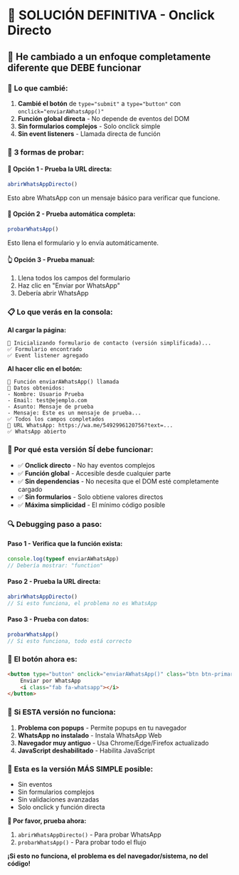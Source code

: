# 🎯 SOLUCIÓN DEFINITIVA - Onclick Directo

## 🚀 He cambiado a un enfoque completamente diferente que DEBE funcionar

### 🔄 **Lo que cambié:**

1. **Cambié el botón** de `type="submit"` a `type="button"` con `onclick="enviarAWhatsApp()"`
2. **Función global directa** - No depende de eventos del DOM
3. **Sin formularios complejos** - Solo onclick simple
4. **Sin event listeners** - Llamada directa de función

### 🧪 **3 formas de probar:**

#### **📱 Opción 1 - Prueba la URL directa:**
```javascript
abrirWhatsAppDirecto()
```
Esto abre WhatsApp con un mensaje básico para verificar que funcione.

#### **🧪 Opción 2 - Prueba automática completa:**
```javascript
probarWhatsApp()
```
Esto llena el formulario y lo envía automáticamente.

#### **👆 Opción 3 - Prueba manual:**
1. Llena todos los campos del formulario
2. Haz clic en "Enviar por WhatsApp"
3. Debería abrir WhatsApp

### 📋 **Lo que verás en la consola:**

**Al cargar la página:**
```
🚀 Inicializando formulario de contacto (versión simplificada)...
✅ Formulario encontrado
✅ Event listener agregado
```

**Al hacer clic en el botón:**
```
🚀 Función enviarAWhatsApp() llamada
📝 Datos obtenidos:
- Nombre: Usuario Prueba
- Email: test@ejemplo.com
- Asunto: Mensaje de prueba
- Mensaje: Este es un mensaje de prueba...
✅ Todos los campos completados
📱 URL WhatsApp: https://wa.me/5492996120756?text=...
✅ WhatsApp abierto
```

### 🎯 **Por qué esta versión SÍ debe funcionar:**

- ✅ **Onclick directo** - No hay eventos complejos
- ✅ **Función global** - Accesible desde cualquier parte
- ✅ **Sin dependencias** - No necesita que el DOM esté completamente cargado
- ✅ **Sin formularios** - Solo obtiene valores directos
- ✅ **Máxima simplicidad** - El mínimo código posible

### 🔍 **Debugging paso a paso:**

#### **Paso 1 - Verifica que la función exista:**
```javascript
console.log(typeof enviarAWhatsApp)
// Debería mostrar: "function"
```

#### **Paso 2 - Prueba la URL directa:**
```javascript
abrirWhatsAppDirecto()
// Si esto funciona, el problema no es WhatsApp
```

#### **Paso 3 - Prueba con datos:**
```javascript
probarWhatsApp()
// Si esto funciona, todo está correcto
```

### 📱 **El botón ahora es:**
```html
<button type="button" onclick="enviarAWhatsApp()" class="btn btn-primary btn-full">
    Enviar por WhatsApp
    <i class="fab fa-whatsapp"></i>
</button>
```

### 🚨 **Si ESTA versión no funciona:**

1. **Problema con popups** - Permite popups en tu navegador
2. **WhatsApp no instalado** - Instala WhatsApp Web
3. **Navegador muy antiguo** - Usa Chrome/Edge/Firefox actualizado
4. **JavaScript deshabilitado** - Habilita JavaScript

### 🎉 **Esta es la versión MÁS SIMPLE posible:**

- Sin eventos
- Sin formularios complejos  
- Sin validaciones avanzadas
- Solo onclick y función directa

**🧪 Por favor, prueba ahora:**
1. `abrirWhatsAppDirecto()` - Para probar WhatsApp
2. `probarWhatsApp()` - Para probar todo el flujo

**¡Si esto no funciona, el problema es del navegador/sistema, no del código!**